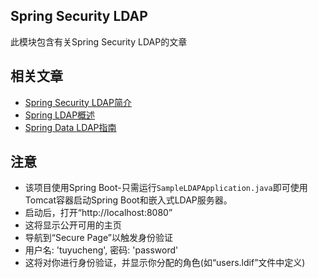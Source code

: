 ## Spring Security LDAP

此模块包含有关Spring Security LDAP的文章

## 相关文章

+ [Spring Security LDAP简介](http://tu-yucheng.github.io/springsecurity/2023/05/17/spring-security-ldap.html)
+ [Spring LDAP概述](http://tu-yucheng.github.io/springsecurity/2023/05/17/spring-ldap.html)
+ [Spring Data LDAP指南](http://tu-yucheng.github.io/springsecurity/2023/05/17/spring-data-ldap.html)

## 注意

- 该项目使用Spring Boot-只需运行`SampleLDAPApplication.java`即可使用Tomcat容器启动Spring Boot和嵌入式LDAP服务器。
- 启动后，打开“http://localhost:8080”
- 这将显示公开可用的主页
- 导航到“Secure Page”以触发身份验证
- 用户名: 'tuyucheng', 密码: 'password'
- 这将对你进行身份验证，并显示你分配的角色(如“users.ldif”文件中定义)